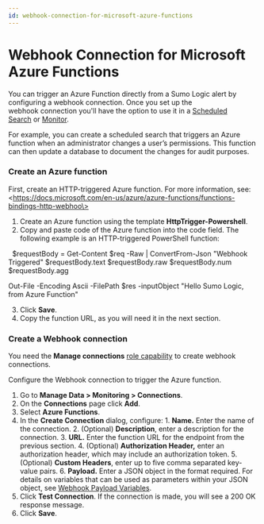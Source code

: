 ```yaml
---
id: webhook-connection-for-microsoft-azure-functions
---
```


# Webhook Connection for Microsoft Azure Functions

You can trigger an Azure Function directly from a Sumo Logic alert by
configuring a webhook connection. Once you set up the webhook connection
you'll have the option to use it in a [Scheduled
Search](Schedule-Searches-for-Webhook-Connections.md "Schedule Searches for Webhook Connections") or [Monitor](../../../Visualizations-and-Alerts/Alerts/Monitors.md "Monitors").

For example, you can create a scheduled search that triggers an Azure
function when an administrator changes a user’s permissions. This
function can then update a database to document the changes for audit
purposes.

### Create an Azure function

First, create an HTTP-triggered Azure function. For more information,
see:\<https://docs.microsoft.com/en-us/azure/azure-functions/functions-bindings-http-webhoo\>

1.  Create an Azure function using the template **HttpTrigger-Powershell**.
2.  Copy and paste code of the Azure function into the code field. The following example is an HTTP-triggered PowerShell function:

&nbsp;
 $requestBody = Get-Content $req -Raw | ConvertFrom-Json
 "Webhook Triggered"
 $requestBody.text $requestBody.raw $requestBody.num $requestBody.agg

 Out-File -Encoding Ascii -FilePath $res -inputObject "Hello Sumo Logic, from Azure Function"

3.  Click **Save**.
4.  Copy the function URL, as you will need it in the next section.

### Create a Webhook connection

You need the ********Manage connections******** [role
capability](../../Users-and-Roles/Manage-Roles/05-Role-Capabilities.md "Role Capabilities") to
create webhook connections.

Configure the Webhook connection to trigger the Azure function.

1.  Go to **Manage Data \> Monitoring \> Connections**.
2.  On the **Connections** page click **Add**.
3.  Select **Azure Functions**.
4.  In the **Create Connection** dialog, configure: 1.  **Name.** Enter the name of the connection. 2.  (Optional) **Description**, enter a description for the     connection. 3.  **URL.** Enter the function URL for the endpoint from the     previous section. 4.  (Optional) **Authorization Header,** enter an authorization     header, which may include an authorization token. 5.  (Optional) ****Custom Headers****, enter up to five comma     separated key-value pairs. 6.  **Payload.** Enter a JSON object in the format required. For     details on variables that can be used as parameters within your     JSON object, see [Webhook Payload     Variables](Set_Up_Webhook_Connections.md "Set Up Webhook Connections"). 
5.  Click **Test Connection**. If the connection is made, you will see a 200 OK response message.
6.  Click **Save**.
